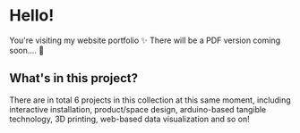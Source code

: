 # Hello!

You're visiting my website portfolio ✨ There will be a PDF version coming soon.... 🦄

## What's in this project?

There are in total 6 projects in this collection at this same moment, including interactive 
installation, product/space design, arduino-based tangible technology, 3D printing, web-based 
data visualization and so on! 
